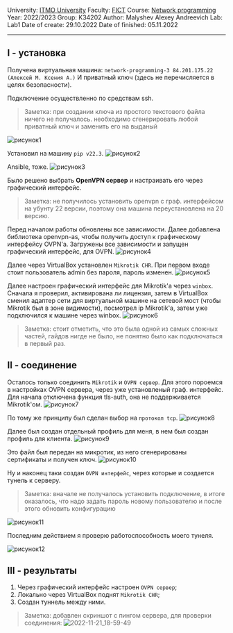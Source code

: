 University: [ITMO University](https://itmo.ru/ru/)
Faculty: [FICT](https://fict.itmo.ru)
Course: [Network programming](https://github.com/itmo-ict-faculty/network-programming)
Year: 2022/2023
Group: K34202
Author: Malyshev Alexey Andreevich
Lab: Lab1
Date of create: 29.10.2022
Date of finished: 05.11.2022

---
## I - установка
Получена виртуальная машина:
`network-programming-3 84.201.175.22 (Алексей М. Ксения А.)`
И приватный ключ (здесь не перечисляется в целях безопасности).

Подключение осуществленно по средствам ssh. 
> Заметка: при создании ключа из простого текстового файла ничего не получалось.
необходимо сгенерировать любой приватный ключ и заменить его на выданый

![рисунок1](https://user-images.githubusercontent.com/57321062/200135753-6ce56338-b892-4913-8f58-0a9560bd5c63.png)

Установил на машину `pip v22.3`.
![рисунок2](https://user-images.githubusercontent.com/57321062/200135759-1603e830-82c0-4ff0-9595-04faeb131c7c.png)

Ansible, тоже.
![рисунок3](https://user-images.githubusercontent.com/57321062/200135764-2273e599-df33-4a0e-b0e8-17017f88de61.png)

Было решено выбрать **OpenVPN сервер** и настраивать его через графический интерфейс. 
> Заметка: не получилось установить openvpn с граф. интерфейсом на убунту 22 версии, поэтому она машина переустановлена на 20 версию.

Перед началом работы обновлены все зависимости. Далее добавлена библиотека openvpn-as, чтобы получить доступ к графическому интерфейсу OVPN'а. Загружены все зависимости и запущен графический интерфейс, для OVPN.
![рисунок4](https://user-images.githubusercontent.com/57321062/200135767-fe1891e9-996b-4c5b-ab16-bae9e6aa2d68.png)

Далее через VirtualBox установлен `Mikrotik CHR`. При первом входе стоит пользователь admin без пароля, пароль изменен.
![рисунок5](https://user-images.githubusercontent.com/57321062/200135773-d5b738f0-46a4-4ca9-82a5-c4a87a372ffc.png)

Далее настроен графический интерфейс для Mikrotik'a через `winbox`. Сначала я проверил, активирована ли лицензия, затем в VirtualBox сменил адаптер сети для виртуальной машине на сетевой мост (чтобы Mikrotik был в зоне видимости), посмотрел ip Mikrotik'а, затем уже подключился к машине через winbox.
![рисунок6](https://user-images.githubusercontent.com/57321062/200135780-90a0f905-14c3-44f9-8191-56ade3ef4a08.png)

> Заметка: стоит отметить, что это была одной из самых сложных частей, гайдов нигде не было, не понятно было как подключаться в первый раз.

## II - соединение
Осталось только соединить `Mikrotik` и `OVPN сервер`. Для этого пороемся в настройках OVPN сервера, через уже установленый граф. интерфейс. Для начала отключена функция tls-auth, она не поддерживается Mikrotik'ом.
![рисунок7](https://user-images.githubusercontent.com/57321062/200135782-1547813c-8a9b-472c-8c16-7277689f541a.png)

По тому же принципу был сделан выбор на `протокол tcp`.
![рисунок8](https://user-images.githubusercontent.com/57321062/200135788-c2715015-b204-405e-9c3a-db8c16a5f502.png)

Далее был создан отдельный профиль для меня, в нем был создан профиль для клиента. 
![рисунок9](https://user-images.githubusercontent.com/57321062/200135799-8b7ff84a-7f4c-4ef2-b92e-bf35f020b219.png)

Это файл был передан на микротик, из него сгенерированы сертификаты и получен ключ.
![рисунок10](https://user-images.githubusercontent.com/57321062/200135809-b2febcdb-3f0a-44ed-a925-5f6e158b35b8.png)

Ну и наконец таки создан `OVPN интерфейс`, через которые и создается тунель к серверу.
> Заметка: вначале не получалось установить подключение, в итоге оказалось, что надо задать пароль новому пользователю и после этого обновить конфигурацию

![рисунок11](https://user-images.githubusercontent.com/57321062/200135815-860bf593-8f0d-4200-819a-e70815ebbd9b.png)

Последним действием я проверю работоспособность моего тунеля.

![рисунок12](https://user-images.githubusercontent.com/57321062/200135823-9882d2b3-a052-4e00-859e-932e268b60c9.png)

## III - результаты
1) Через графический интерфейс настроен `OVPN сервер`;
2) Локально через VirtualBox поднят `Mikrotik CHR`;
3) Создан туннель между ними.

> Заметка: добавлен скриншот с пингом сервера, для проверки соединения:
> ![2022-11-21_18-59-49](https://user-images.githubusercontent.com/57321062/203101300-5b61ad76-2990-46df-bd60-060435021811.png)

